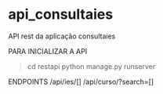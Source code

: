 # api_consultaies
API rest da aplicação consultaies

PARA INICIALIZAR A API
> cd restapi
> python manage.py runserver

ENDPOINTS
  /api/ies/[]
  /api/curso/?search=[]
